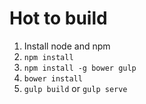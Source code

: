 Hot to build
============

1. Install node and npm
2. `npm install`
3. `npm install -g bower gulp`
4. `bower install`
5. `gulp build` or `gulp serve`
